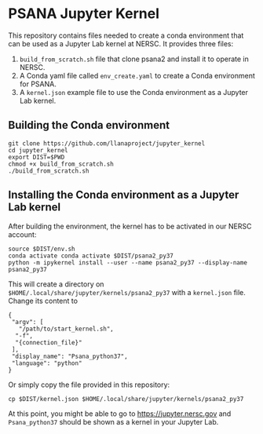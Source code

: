 # PSANA Jupyter Kernel

This repository contains files needed to create a conda environment that can be used as a Jupyter Lab kernel at NERSC. It provides three files:

1. `build_from_scratch.sh` file that clone psana2 and install it to operate in NERSC. 
2. A Conda yaml file called `env_create.yaml` to create a Conda environment for PSANA. 
3. A `kernel.json` example file to use the Conda environment as a Jupyter Lab kernel. 


## Building the Conda environment

```
git clone https://github.com/llanaproject/jupyter_kernel
cd jupyter_kernel
export DIST=$PWD
chmod +x build_from_scratch.sh
./build_from_scratch.sh
```

## Installing the Conda environment as a Jupyter Lab kernel

After building the environment, the kernel has to be activated in our NERSC
account:

```
source $DIST/env.sh
conda activate conda activate $DIST/psana2_py37
python -m ipykernel install --user --name psana2_py37 --display-name psana2_py37
```

This will create a directory on `$HOME/.local/share/jupyter/kernels/psana2_py37` with a `kernel.json` file. Change its content to 

```
{
 "argv": [
   "/path/to/start_kernel.sh",
  "-f",
  "{connection_file}"
 ],
 "display_name": "Psana_python37",
 "language": "python"
}
```

Or simply copy the file provided in this repository: 

```
cp $DIST/kernel.json $HOME/.local/share/jupyter/kernels/psana2_py37
```

At this point, you might be able to go to https://jupyter.nersc.gov and
`Psana_python37` should be shown as a kernel in your Jupyter Lab.